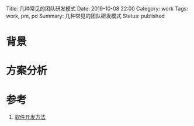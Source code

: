 Title: 几种常见的团队研发模式
Date: 2019-10-08 22:00
Category: work
Tags: work, pm, pd
Summary: 几种常见的团队研发模式
Status: published

# 背景


# 方案分析

# 参考

1. [软件开发方法](https://baike.baidu.com/item/%E8%BD%AF%E4%BB%B6%E5%BC%80%E5%8F%91%E6%96%B9%E6%B3%95/971447)

